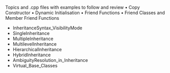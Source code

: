 Topics and .cpp files with examples to follow and review
•	Copy Constructor 
•	Dynamic Initialisation
•	Friend Functions 
•	Friend Classes and Member Friend Functions
* InheritanceSyntax_VisibilityMode
* SingleInheritance 
* MultipleInheritance
* MultilevelInheritance
* HierarchicalInheritance
* HybridInheritance
* AmbiguityResolution_in_Inheritance
* Virtual_Base_Classes
